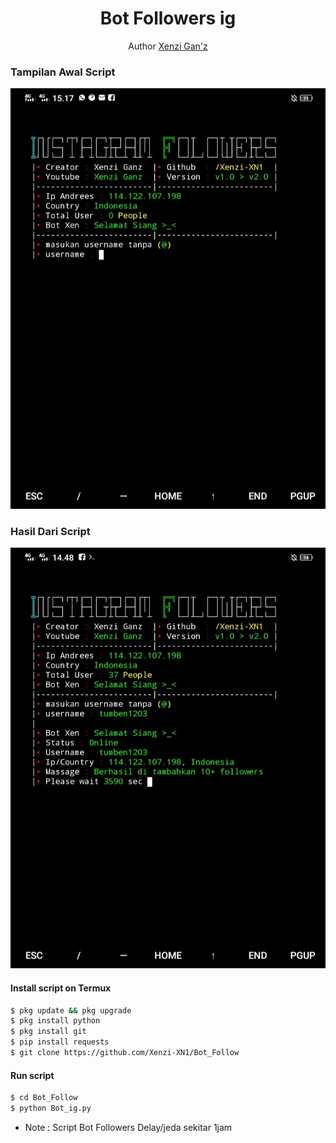 <h1 align="center">
  Bot Followers ig
</h1>
</div>
<p align="center">
  Author <a href="https://youtube.com/channel/UCznrNUtKu0uDqt2AT8N93-Q">Xenzi Gan'z</a>
</p>
<p align="center">
 
### Tampilan Awal Script
 <img src="https://github.com/Xenzi-XN1/Bot_Follow/blob/main/IMG_20220722_151742.jpg" width="640" title="Menu" alt="Menu">
</p>

### Hasil Dari Script
 <img src="https://github.com/Xenzi-XN1/Bot_Follow/blob/main/IMG_20220722_151718.jpg" width="640" title="Menu" alt="Menu">
</p>


#### Install script on Termux
```bash
$ pkg update && pkg upgrade
$ pkg install python
$ pkg install git
$ pip install requests
$ git clone https://github.com/Xenzi-XN1/Bot_Follow
```
#### Run script
```bash
$ cd Bot_Follow
$ python Bot_ig.py
```
* Note : Script Bot Followers Delay/jeda sekitar 1jam
